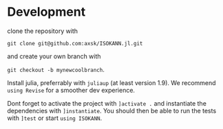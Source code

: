 # Development

clone the repository with

`git clone git@github.com:axsk/ISOKANN.jl.git`

and create your own branch with

`git checkout -b mynewcoolbranch`.

Install julia, preferrably with `juliaup` (at least version 1.9).
We recommend `using Revise` for a smoother dev experience.

Dont forget to activate the project with `]activate .`
and instantiate the dependencies with `]instantiate`.
You should then be able to run the tests with `]test`
or start `using ISOKANN`.
